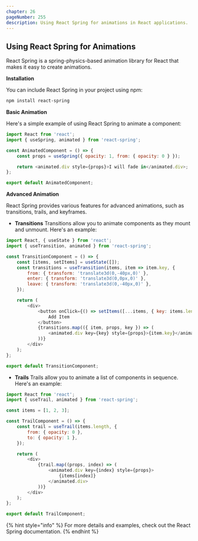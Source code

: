 ```yaml
---
chapter: 26
pageNumber: 255
description: Using React Spring for animations in React applications.
---
```


## Using React Spring for Animations

React Spring is a spring-physics-based animation library for React that makes it easy to create animations.

**Installation**

You can include React Spring in your project using npm:

```bash
npm install react-spring
```

**Basic Animation**

Here's a simple example of using React Spring to animate a component:

```javascript
import React from 'react';
import { useSpring, animated } from 'react-spring';

const AnimatedComponent = () => {
    const props = useSpring({ opacity: 1, from: { opacity: 0 } });

    return <animated.div style={props}>I will fade in</animated.div>;
};

export default AnimatedComponent;
```

**Advanced Animation**

React Spring provides various features for advanced animations, such as transitions, trails, and keyframes.


- **Transitions**
Transitions allow you to animate components as they mount and unmount. Here's an example:

```javascript
import React, { useState } from 'react';
import { useTransition, animated } from 'react-spring';

const TransitionComponent = () => {
    const [items, setItems] = useState([]);
    const transitions = useTransition(items, item => item.key, {
        from: { transform: 'translate3d(0,-40px,0)' },
        enter: { transform: 'translate3d(0,0px,0)' },
        leave: { transform: 'translate3d(0,-40px,0)' },
    });

    return (
        <div>
            <button onClick={() => setItems([...items, { key: items.length }])}>
                Add Item
            </button>
            {transitions.map(({ item, props, key }) => (
                <animated.div key={key} style={props}>{item.key}</animated.div>
            ))}
        </div>
    );
};

export default TransitionComponent;
```


- **Trails**
Trails allow you to animate a list of components in sequence. Here's an example:

```javascript
import React from 'react';
import { useTrail, animated } from 'react-spring';

const items = [1, 2, 3];

const TrailComponent = () => {
    const trail = useTrail(items.length, {
        from: { opacity: 0 },
        to: { opacity: 1 },
    });

    return (
        <div>
            {trail.map((props, index) => (
                <animated.div key={index} style={props}>
                    {items[index]}
                </animated.div>
            ))}
        </div>
    );
};

export default TrailComponent;
```

{% hint style="info" %}
For more details and examples, check out the React Spring documentation.
{% endhint %}